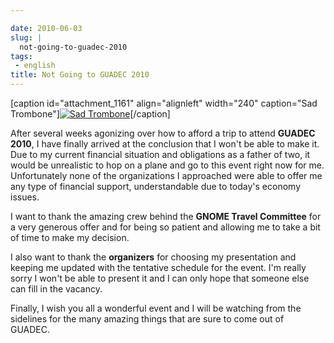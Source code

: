 ```yaml
---

date: 2010-06-03
slug: |
  not-going-to-guadec-2010
tags:
 - english
title: Not Going to GUADEC 2010
---
```


\[caption id="attachment_1161" align="alignleft" width="240"
caption="Sad Trombone"\][![Sad
Trombone](http://www.ogmaciel.com/wp-content/uploads/2010/06/1369658074_a56ad5bad6_m.jpg)](http://www.ogmaciel.com/wp-content/uploads/2010/06/1369658074_a56ad5bad6_m.jpg)\[/caption\]

After several weeks agonizing over how to afford a trip to attend
**GUADEC 2010**, I have finally arrived at the conclusion that I won't
be able to make it. Due to my current financial situation and
obligations as a father of two, it would be unrealistic to hop on a
plane and go to this event right now for me. Unfortunately none of the
organizations I approached were able to offer me any type of financial
support, understandable due to today's economy issues.

I want to thank the amazing crew behind the **GNOME Travel Committee**
for a very generous offer and for being so patient and allowing me to
take a bit of time to make my decision.

I also want to thank the **organizers** for choosing my presentation and
keeping me updated with the tentative schedule for the event. I'm really
sorry I won't be able to present it and I can only hope that someone
else can fill in the vacancy.

Finally, I wish you all a wonderful event and I will be watching from
the sidelines for the many amazing things that are sure to come out of
GUADEC.
